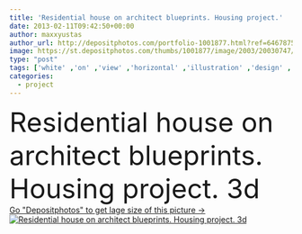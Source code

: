 ```yaml
---
title: 'Residential house on architect blueprints. Housing project.'
date: 2013-02-11T09:42:50+00:00
author: maxxyustas
author_url: http://depositphotos.com/portfolio-1001877.html?ref=64678756
image: https://st.depositphotos.com/thumbs/1001877/image/2003/20030747/api_thumb_450.jpg?forcejpeg=true
type: "post"
tags: ['white' ,'on' ,'view' ,'horizontal' ,'illustration' ,'design' ,'paper' ,'isolated' ,'artificial' ,'concepts' ,'ideas' ,'model' ,'rural' ,'up' ,'frame' ,'3d' ,'three dimensional' ,'inspiration' ,'architecture' ,'building' ,'construction' ,'estate' ,'exterior' ,'facade' ,'house' ,'structure' ,'real' ,'home' ,'roof' ,'development' ,'internet' ,'document' ,'planning' ,'detached' ,'project' ,'built' ,'composition' ,'district' ,'plan' ,'architectural' ,'apartment' ,'architect' ,'housing' ,'residential' ,'organization' ,'paperwork' ,'blueprint' ,'beginnings' ,'realization' ,'projects' ]
categories: 
  - project
---
```

<div aling="center">
            <font size="60"> Residential house on architect blueprints. Housing project. 3d</font>   
</div>
<div>
    <a href='https://depositphotos.com/20030747/stock-photo-residential-house-on-architect-blueprints.html?ref=64678756' target=_blank > Go "Depositphotos" to get lage size of this picture ->
        <img href='https://depositphotos.com/20030747/stock-photo-residential-house-on-architect-blueprints.html?ref=64678756' src='https://st.depositphotos.com/1001877/2003/i/950/depositphotos_20030747-stock-photo-residential-house-on-architect-blueprints.jpg?forcejpeg=true' alt='Residential house on architect blueprints. Housing project. 3d' >
    </a>
</div>
